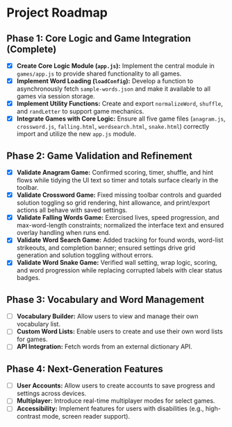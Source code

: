 # Project Roadmap

## Phase 1: Core Logic and Game Integration (Complete)

- [x] **Create Core Logic Module (`app.js`):** Implement the central module in `games/app.js` to provide shared functionality to all games.
- [x] **Implement Word Loading (`loadConfig`):** Develop a function to asynchronously fetch `sample-words.json` and make it available to all games via session storage.
- [x] **Implement Utility Functions:** Create and export `normalizeWord`, `shuffle`, and `randLetter` to support game mechanics.
- [x] **Integrate Games with Core Logic:** Ensure all five game files (`anagram.js`, `crossword.js`, `falling.html`, `wordsearch.html`, `snake.html`) correctly import and utilize the new `app.js` module.

## Phase 2: Game Validation and Refinement

- [x] **Validate Anagram Game:** Confirmed scoring, timer, shuffle, and hint flows while tidying the UI text so timer and totals surface clearly in the toolbar.
- [x] **Validate Crossword Game:** Fixed missing toolbar controls and guarded solution toggling so grid rendering, hint allowance, and print/export actions all behave with saved settings.
- [x] **Validate Falling Words Game:** Exercised lives, speed progression, and max-word-length constraints; normalized the interface text and ensured overlay handling when runs end.
- [x] **Validate Word Search Game:** Added tracking for found words, word-list strikeouts, and completion banner; ensured settings drive grid generation and solution toggling without errors.
- [x] **Validate Word Snake Game:** Verified wall setting, wrap logic, scoring, and word progression while replacing corrupted labels with clear status badges.

## Phase 3: Vocabulary and Word Management

- [ ] **Vocabulary Builder:** Allow users to view and manage their own vocabulary list.
- [ ] **Custom Word Lists:** Enable users to create and use their own word lists for games.
- [ ] **API Integration:** Fetch words from an external dictionary API.

## Phase 4: Next-Generation Features

- [ ] **User Accounts:** Allow users to create accounts to save progress and settings across devices.
- [ ] **Multiplayer:** Introduce real-time multiplayer modes for select games.
- [ ] **Accessibility:** Implement features for users with disabilities (e.g., high-contrast mode, screen reader support).
